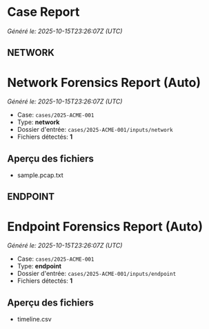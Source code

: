 # Case Report
_Généré le: 2025-10-15T23:26:07Z (UTC)_

## NETWORK

# Network Forensics Report (Auto)
_Généré le: 2025-10-15T23:26:07Z (UTC)_

- Case: `cases/2025-ACME-001`
- Type: **network**
- Dossier d'entrée: `cases/2025-ACME-001/inputs/network`
- Fichiers détectés: **1**

## Aperçu des fichiers
- sample.pcap.txt

## ENDPOINT

# Endpoint Forensics Report (Auto)
_Généré le: 2025-10-15T23:26:07Z (UTC)_

- Case: `cases/2025-ACME-001`
- Type: **endpoint**
- Dossier d'entrée: `cases/2025-ACME-001/inputs/endpoint`
- Fichiers détectés: **1**

## Aperçu des fichiers
- timeline.csv

